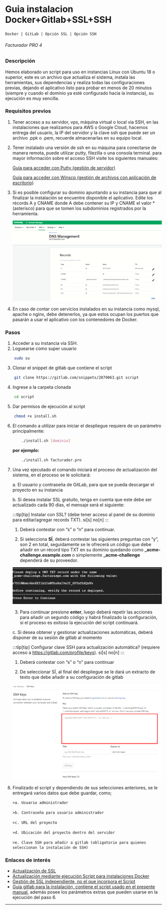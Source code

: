 # Guia instalacion Docker+Gitlab+SSL+SSH

`Docker | GitLab | Opción SSL | Opción SSH`

###### Facturador PRO 4

### Descripción

Hemos elaborado un script para uso en instancias Linux con Ubuntu 18 o superior, este es un archivo que actualiza el sistema, instala las herramientas, sus dependencias y realiza todas las configuraciones previas, dejando el aplicativo listo para probar en menos de 20 minutos (siempre y cuando el dominio ya esté configurado hacia la instancia), su ejecución es muy sencilla.

### Requisitos previos

1.  Tener acceso a su servidor, vps, máquina virtual o local via SSH, en
    las instalaciones que realizamos para AWS o Google Cloud, hacemos
    entrega del usuario, la IP del servidor y la clave ssh que puede ser
    un archivo .ppk o .pem, recuerde almacenarlas en su equipo local.
2.  Tener instalado una versión de ssh en su máquina para conectarse de
    manera remota, puede utilizar putty, filezilla o una consola
    terminal. para mayor información sobre el acceso SSH visite los
    siguientes manuales:

    [Guía para acceder con Putty (gestión de
    servidor)](https://docs.google.com/document/d/1PmQejvNd_dkXVm8DPUYlQTag0wvES46tMpxX3MPhkNY/edit#heading=h.nezjsyganf1w)

    [Guía para acceder con Winscp (gestión de archivos con aplicación de
    escritorio)](https://docs.google.com/document/d/1Xpri2102N4b5C-dG-FVPXW5ZWjEz5S4iDjpvl7Zwq2E/edit#heading=h.nezjsyganf1w)

3.  Si es posible configurar su dominio apuntando a su instancia para
    que al finalizar la instalación se encuentre disponible el
    aplicativo. Edite los récords A y CNAME donde A debe contener su IP
    y CNAME el valor \* (asterisco) para que se tomen los subdominios
    registrados por la herramienta.

    ![dns imagen](/img/guide1/guide1-dns.png)

4.  En caso de contar con servicios instalados en su instancia como
    mysql, apache o nginx, debe detenerlos, ya que estos ocupan los
    puertos que pasarán a usar el aplicativo con los contenedores de
    Docker.

### Pasos

1.  Acceder a su instancia vía SSH.
2.  Loguearse como super usuario

```bash
    sudo su
```

3.  Clonar el snippet de gitlab que contiene el script

```bash
    git clone https://gitlab.com/snippets/2079063.git script
```

4.  Ingrese a la carpeta clonada

```bash
    cd script
```

5.  Dar permisos de ejecución al script

```bash
    chmod +x install.sh
```

6.  El comando a utilizar para iniciar el despliegue requiere de un
    parámetro principalmente:

    ```bash
        ./install.sh [dominio]
    ```

    **por ejemplo:**

    ```bash
        ./install.sh facturador.pro
    ```

7.  Una vez ejecutado el comando iniciará el proceso de actualización del sistema, en el proceso se le solicitará:

    a. El usuario y contraseña de GitLab, para que se pueda descargar el proyecto en su instancia

    b. Si desea instalar SSL gratuito, tenga en cuenta que este debe ser actualizado cada 90 días, el mensaje será el siguiente:

    :::tip[tip]
    Instalar con SSL? (debe tener acceso al panel de su dominio para editar/agregar records TXT). si[s] no[n]
    :::

    1. Deberá contestar con “s” o “n” para continuar.

    2. Si selecciona **SÍ**, deberá contestar las siguientes preguntas con “y”, son 2 en total, seguidamente se le ofrecerá un código que debe añadir en un récord tipo TXT en su dominio quedando como **\_acme-challenge.example.com** o simplemente **\_acme-challenge** dependerá de su proveedor.

    ![ejemplo imagen](/img/guide1/guide1-ejemplo.png)

    3. Para continuar presione **enter**, luego deberá repetir las acciones para añadir un segundo código y habrá finalizado la configuración, si el proceso es exitoso la ejecución del script continuará.

    c. Si desea obtener y gestionar actualizaciones automáticas, deberá disponer de su sesión de gitlab al momento

    :::tip[tip]
    Configurar clave SSH para actualización automática? (requiere acceso a https://gitlab.com/profile/keys). si[s] no[n]
    :::

    1. Deberá contestar con “s” o “n” para continuar

    2. De seleccionar SÍ, al final del despliegue se le dará un extracto de texto que debe añadir a su configuración de gitlab

    ![key imagen](/img/guide1/guide1-key.png)

8.  Finalizado el script y dependiendo de sus selecciones anteriores, se le entregará varios datos que debe guardar, como;

        >a. Usuario administrador

        >b. Contraseña para usuario administrador

        >c. URL del proyecto

        >d. Ubicación del proyecto dentro del servidor

        >e. Clave SSH para añadir a gitlab (obligatorio para quienes seleccionan la instalación de SSH)

### Enlaces de interés

- [Actualización de
  SSL](https://gitlab.com/b.mendoza/facturadorpro3/-/snippets/1955372)
- [Actualización mediante ejecución Script para instalaciones
  Docker](https://gitlab.com/b.mendoza/facturadorpro3/-/wikis/Script-Update-Docker)
- [Gestión de SSL independiente, no el que incorpora el
  Script](https://docs.google.com/document/d/1D87YJ9fq9yHiAauu6SGVugiC3m_i42DrFUt6VKYXuDI/edit#heading=h.5gkh9djmh9b)
- [Guía gitlab para la instalación, contiene el script usado en el
  presente
  manual](https://gitlab.com/b.mendoza/facturadorpro3/-/snippets/1971490),
  además posee los parámetros extras que pueden usarse en la ejecución
  del paso 6.

---
